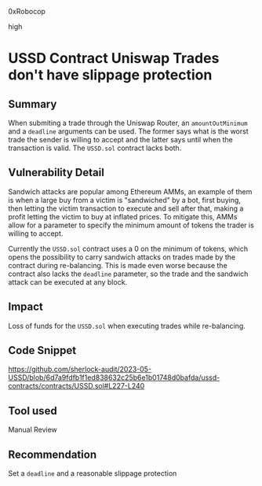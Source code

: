 0xRobocop

high

# USSD Contract Uniswap Trades don't have slippage protection

## Summary

When submiting a trade through the Uniswap Router, an `amountOutMinimum` and a `deadline` arguments can be used. The former says what is the worst trade the sender is willing to accept and the latter says until when the transaction is valid. The `USSD.sol` contract lacks both. 

## Vulnerability Detail

Sandwich attacks are popular among Ethereum AMMs, an example of them is when a large buy from a victim is "sandwiched" by a bot, first buying, then letting the victim transaction to execute and sell after that, making a profit letting the victim to buy at inflated prices. To mitigate this, AMMs allow for a parameter to specify the minimum amount of tokens the trader is willing to accept.

Currently the `USSD.sol` contract uses a 0 on the minimum of tokens, which opens the possibility to carry sandwich attacks on trades made by the contract during re-balancing.  This is made even worse because the contract also lacks the `deadline` parameter, so the trade and the sandwich attack can be executed at any block. 

## Impact

Loss of funds for the `USSD.sol` when executing trades while re-balancing.

## Code Snippet

https://github.com/sherlock-audit/2023-05-USSD/blob/6d7a9fdfb1f1ed838632c25b6e1b01748d0bafda/ussd-contracts/contracts/USSD.sol#L227-L240

## Tool used

Manual Review

## Recommendation

Set a `deadline` and a reasonable slippage protection 